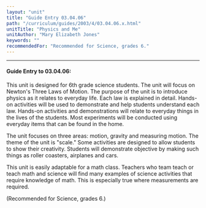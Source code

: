 ```yaml
---
layout: "unit"
title: "Guide Entry 03.04.06"
path: "/curriculum/guides/2003/4/03.04.06.x.html"
unitTitle: "Physics and Me"
unitAuthor: "Mary Elizabeth Jones"
keywords: ""
recommendedFor: "Recommended for Science, grades 6."
---
```

<body>
<hr/>
<h4>
Guide Entry to 03.04.06:
</h4>
<p>
This unit is designed for 6th grade science students.  The unit will focus on Newton's Three Laws of Motion.  The purpose of the unit is to introduce physics as it relates to everyday life.  Each law is explained in detail.  Hands-on activities will be used to demonstrate and help students understand each law.  Hands-on activities and demonstrations will relate to everyday things in the lives of the students.  Most experiments will be conducted using everyday items that can be found in the home.
</p>
<p>
The unit focuses on three areas: motion, gravity and measuring motion.  The theme of the unit is "scale."  Some activities are designed to allow students to show their creativity.  Students will demonstrate objective by making such things as roller coasters, airplanes and cars.
</p>
<p>
This unit is easily adaptable for a math class.  Teachers who team teach or teach math and science will find many examples of science activities that require knowledge of math.  This is especially true where measurements are required.
</p>
<p>
(Recommended for Science, grades 6.)
</p>
</body>